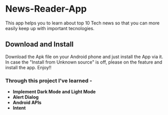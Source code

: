 # News-Reader-App
This app helps you to learn about top 10 Tech news so that you can more easily keep up with important tecnologies.
## Download and Install
Download the Apk file on your Android phone and just install the App via it. In case the "Install from Unknown source" is off, please on the feature and install the app. Enjoy!!

### Through this project I've learned -
* **Implement Dark Mode and Light Mode**
* **Alert Dialog**
* **Android APIs**
* **Intent**
